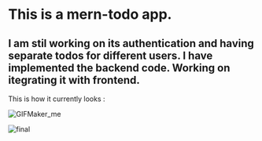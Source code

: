 #  This is a mern-todo app.
## I am stil working on its authentication and having separate todos for different users. I have implemented the backend code. Working on itegrating it with frontend.

This is how it currently looks :

![GIFMaker_me](https://github.com/kumarmanishrai/mern-todo/assets/98271764/39fb34a0-a6fb-445f-abfd-4de7fae65371)

![final](https://github.com/kumarmanishrai/mern-todo/assets/98271764/b2604a05-bd93-456b-bda8-bebda5b398a1)
